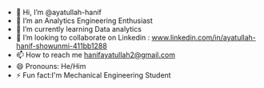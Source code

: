 - 👋 Hi, I’m @ayatullah-hanif
- 👀 I’m an Analytics Engineering Enthusiast
- 🌱 I’m currently learning Data analytics
- 💞️ I’m looking to collaborate on Linkedin : www.linkedin.com/in/ayatullah-hanif-showunmi-411bb1288
- 📫 How to reach me hanifayatullah2@gmail.com
- 😄 Pronouns: He/Him
- ⚡ Fun fact:I'm Mechanical Engineering Student

<!---
ayatullah-hanif/ayatullah-hanif is a ✨ special ✨ repository because its `README.md` (this file) appears on your GitHub profile.
You can click the Preview link to take a look at your changes.
--->
